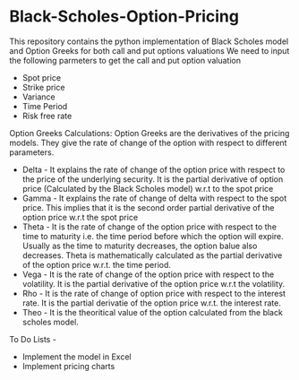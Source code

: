 # Black-Scholes-Option-Pricing
This repository contains the python implementation of Black Scholes model and Option Greeks for both call and put options valuations
We need to input the following parmeters to get the call and put option valuation
* Spot price
* Strike price 
* Variance 
* Time Period 
* Risk free rate 

Option Greeks Calculations: 
Option Greeks are the derivatives of the pricing models. They give the rate of change of the option with respect to different parameters.
* Delta - It explains the rate of change of the option price with respect to the price of the underlying       security. It is the partial derivative of option price (Calculated by the Black Scholes model) w.r.t to the spot price
* Gamma - It explains the rate of change of delta with respect to the spot price. This implies that it is the second order partial derivative of the option price w.r.t the spot price
* Theta - It is the rate of change of the option price with respect to the time to maturity i.e. the time period before which the option will expire. Usually as the time to maturity decreases, the option balue also decreases. Theta is mathematically calculated as the partial derivative of the option price w.r.t. the time period.  
* Vega - It is the rate of change of the option price with respect to the volatility. It is the partial  derivative of the option price w.r.t the volatility. 
* Rho - It is the rate of change of option price with respect to the interest rate. It is the partial derivatie of the option price w.r.t. the interest rate.
* Theo - It is the theoritical value of the option calculated from the black scholes model.

To Do Lists - 
* Implement the model in Excel
* Implement pricing charts